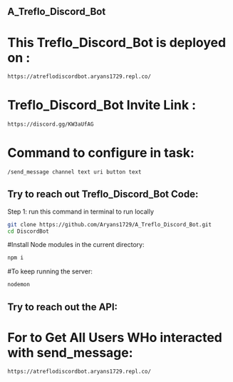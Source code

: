 ## A_Treflo_Discord_Bot

# This Treflo_Discord_Bot is deployed on : 
```bash
https://atreflodiscordbot.aryans1729.repl.co/
```

# Treflo_Discord_Bot Invite Link :
```bash
https://discord.gg/KW3aUfAG
```

# Command to configure in task:
```bash
/send_message channel text uri button text
```


## Try to  reach out  Treflo_Discord_Bot Code:

Step 1: run this command in terminal to run locally
```bash
git clone https://github.com/Aryans1729/A_Treflo_Discord_Bot.git
cd DiscordBot
```

#Install Node modules in the current directory:
```bash
npm i
```

#To keep running the server:
```bash
nodemon
```

## Try to reach out the API:
# For to Get All Users WHo interacted with send_message:
```bash
https://atreflodiscordbot.aryans1729.repl.co/
```



